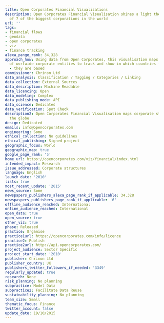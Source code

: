 ```yaml
---
title: Open Corporates Financial Visualizations
description: Open Corporates Financial Visualisation shines a light the complex structures
  of 7 of the biggest corporations in the world
url: ''
tags:
- financial flows
- geodata
- open corporates
- viz
- finance tracking
alexa_pange_rank: 34,328
approach_how: Using data from Open Corporates, this visualisation maps the structure
  of worlwide corporate entities to track and show in which countries - and tax havens
  - they are based
commissioner: Chrinon Ltd
data_analysis: Classification / Tagging / Categories / Linking
data_collection: External Sources
data_description: Machine Readable
data_licencing: Open
data_modeling: Complex
data_publishing_mode: API
data_science: Dedicated
data_verification: Spot Check
description2: Open Corporates Financial Visualisation maps corporate structures around
  the globe
design: Dedicated
emails: info@opencorporates.com
engineering: Some
ethical_collection: No guidelines
ethical_publishing: Signed project
geographic_focus: World
geographic_map: true
google_page_rank: '5'
home_url: https://opencorporates.com/viz/financial/index.html
intended_impact: Research
issue_addressed: Corporate structures
language: English
launch_date: '2010'
lists: true
most_recent_update: '2015'
news_source: Some
newspapers_publishers_alexa_page_rank_if_applicable: 34,328
newspaspers_publishers_page_rank_if_applicable: '6'
offline_audience_reached: International
online_audience_reached: International
open_data: true
open_source: true
other_viz: true
phase: Released
practice: Organise
practice1url: https://opencorporates.com/info/licence
practice2: Publish
practice2url: http://api.opencorporates.com/
project_audience: Sector Specific
project_start_date: '2010'
publisher: Chrinon Ltd
publisher_country: UK
publishers_twitter_followers_if_needed: '3349'
regularly_updated: true
research: None
risk_planning: No planning
subpractice: Model Data
subpractice2: Facilitate Data Reuse
sustainability_planning: No planning
team_size: Small
thematic_focus: Finance
twitter_account: false
update_date: 19/10/2015
---
```

